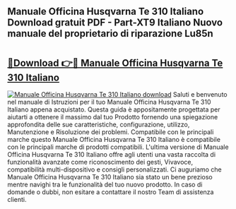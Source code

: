 ## Manuale Officina Husqvarna Te 310 Italiano Download gratuit PDF - Part-XT9 Italiano Nuovo manuale del proprietario di riparazione Lu85n

# <h2><a href="http://dfder8.blite.top/?on=Manuale+Officina+Husqvarna+Te+310+Italiano">🔗Download 👉🔴 Manuale Officina Husqvarna Te 310 Italiano</a></h2>

[![Manuale Officina Husqvarna Te 310 Italiano download](https://i.imgur.com/lujVjoI.png)](http://dfder8.blite.top/?on=Manuale+Officina+Husqvarna+Te+310+Italiano)
Saluti e benvenuto nel manuale di Istruzioni per il tuo Manuale Officina Husqvarna Te 310 Italiano appena acquistato. Questa guida è appositamente progettata per aiutarti a ottenere il massimo dal tuo Prodotto fornendo una spiegazione approfondita delle sue caratteristiche, configurazione, utilizzo, Manutenzione e Risoluzione dei problemi. Compatibile con le principali marche questo Manuale Officina Husqvarna Te 310 Italiano è compatibile con le principali marche di prodotti compatibili. L'ultima versione di Manuale Officina Husqvarna Te 310 Italiano offre agli utenti una vasta raccolta di funzionalità avanzate come riconoscimento dei gesti, Vivavoce, compatibilità multi-dispositivo e consigli personalizzati. Ci auguriamo che Manuale Officina Husqvarna Te 310 Italiano sia stato un bene prezioso mentre navighi tra le funzionalità del tuo nuovo prodotto. In caso di domande o dubbi, non esitare a contattare il nostro Team di assistenza clienti.
